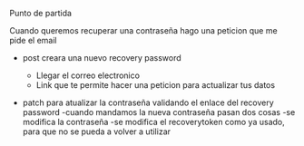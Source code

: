 Punto de partida

Cuando queremos recuperar una contraseña hago una peticion que me pide el email

- post creara una nuevo recovery password
    - Llegar el correo electronico
    - Link que te permite hacer una peticion para actualizar tus datos

- patch para atualizar la contraseña validando el enlace del recovery password
    -cuando mandamos la nueva contraseña pasan dos cosas
        -se modifica la contraseña
        -se modifica el recoverytoken como ya usado, para que no se pueda a volver a utilizar